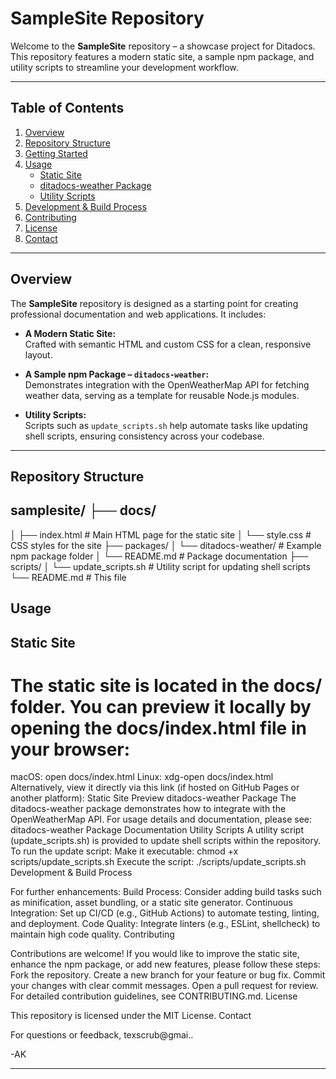 # SampleSite Repository

Welcome to the **SampleSite** repository – a showcase project for Ditadocs. This repository features a modern static site, a sample npm package, and utility scripts to streamline your development workflow.

---

## Table of Contents

1. [Overview](#overview)
2. [Repository Structure](#repository-structure)
3. [Getting Started](#getting-started)
4. [Usage](#usage)
    - [Static Site](#static-site)
    - [ditadocs-weather Package](#ditadocs-weather-package)
    - [Utility Scripts](#utility-scripts)
5. [Development & Build Process](#development--build-process)
6. [Contributing](#contributing)
7. [License](#license)
8. [Contact](#contact)

---

## Overview

The **SampleSite** repository is designed as a starting point for creating professional documentation and web applications. It includes:

- **A Modern Static Site:**  
  Crafted with semantic HTML and custom CSS for a clean, responsive layout.
  
- **A Sample npm Package – `ditadocs-weather`:**  
  Demonstrates integration with the OpenWeatherMap API for fetching weather data, serving as a template for reusable Node.js modules.

- **Utility Scripts:**  
  Scripts such as `update_scripts.sh` help automate tasks like updating shell scripts, ensuring consistency across your codebase.

---

## Repository Structure

## samplesite/ ├── docs/
│ ├── index.html # Main HTML page for the static site │ └── style.css # CSS styles for the site ├── packages/
│ └── ditadocs-weather/ # Example npm package folder │ └── README.md # Package documentation ├── scripts/
│ └── update_scripts.sh # Utility script for updating shell scripts └── README.md # This file

## Usage

## Static Site
# The static site is located in the docs/ folder. You can preview it locally by opening the docs/index.html file in your browser:
macOS:
open docs/index.html
Linux:
xdg-open docs/index.html 
Alternatively, view it directly via this link (if hosted on GitHub Pages or another platform):
Static Site Preview
ditadocs-weather Package
The ditadocs-weather package demonstrates how to integrate with the OpenWeatherMap API. For usage details and documentation, please see:
ditadocs-weather Package Documentation
Utility Scripts
A utility script (update_scripts.sh) is provided to update shell scripts within the repository. To run the update script:
Make it executable:
chmod +x scripts/update_scripts.sh
Execute the script:
./scripts/update_scripts.sh
Development & Build Process

For further enhancements:
Build Process:
Consider adding build tasks such as minification, asset bundling, or a static site generator.
Continuous Integration:
Set up CI/CD (e.g., GitHub Actions) to automate testing, linting, and deployment.
Code Quality:
Integrate linters (e.g., ESLint, shellcheck) to maintain high code quality.
Contributing

Contributions are welcome! If you would like to improve the static site, enhance the npm package, or add new features, please follow these steps:
Fork the repository.
Create a new branch for your feature or bug fix.
Commit your changes with clear commit messages.
Open a pull request for review.
For detailed contribution guidelines, see CONTRIBUTING.md.
License

This repository is licensed under the MIT License.
Contact

For questions or feedback, texscrub@gmai..

-AK

---



